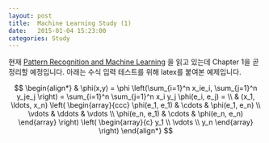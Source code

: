 ```yaml
---
layout: post
title:  Machine Learning Study (1)
date:   2015-01-04 15:23:00
categories: Study
---
```


현재 [Pattern Recognition and Machine Learning](http://www.amazon.com/Pattern-Recognition-Learning-Information-Statistics/dp/0387310738)
을 읽고 있는데 Chapter 1을 곧 정리할 예정입니다.
아래는 수식 입력 테스트를 위해 latex를 붙여본 예제입니다.

$$
\begin{align*}
  & \phi(x,y) = \phi \left(\sum_{i=1}^n x_ie_i, \sum_{j=1}^n y_je_j \right)
  = \sum_{i=1}^n \sum_{j=1}^n x_i y_j \phi(e_i, e_j) = \\
  & (x_1, \ldots, x_n) \left( \begin{array}{ccc}
      \phi(e_1, e_1) & \cdots & \phi(e_1, e_n) \\
      \vdots & \ddots & \vdots \\
      \phi(e_n, e_1) & \cdots & \phi(e_n, e_n)
    \end{array} \right)
  \left( \begin{array}{c}
      y_1 \\
      \vdots \\
      y_n
    \end{array} \right)
\end{align*}
$$
